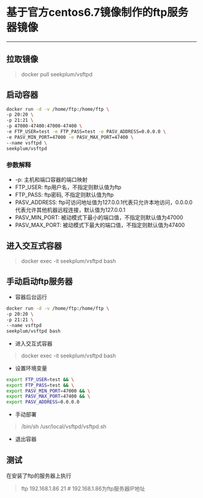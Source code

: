 # 基于官方centos6.7镜像制作的ftp服务器镜像

----------------------------

## 拉取镜像

> docker pull seekplum/vsftpd

## 启动容器

```bash
docker run -d -v /home/ftp:/home/ftp \
-p 20:20 \
-p 21:21 \
-p 47000-47400:47000-47400 \
-e FTP_USER=test -e FTP_PASS=test -e PASV_ADDRESS=0.0.0.0 \
-e PASV_MIN_PORT=47000 -e PASV_MAX_PORT=47400 \
--name vsftpd \
seekplum/vsftpd
```

### 参数解释
* -p: 主机和端口容器的端口映射
* FTP_USER: ftp用户名，不指定则默认值为ftp
* FTP_PASS: ftp密码, 不指定则默认值为ftp
* PASV_ADDRESS: ftp可访问地址值为127.0.0.1代表只允许本地访问，0.0.0.0代表允许其他机器远程连接，默认值为127.0.0.1
* PASV_MIN_PORT: 被动模式下最小的端口值，不指定则默认值为47000
* PASV_MAX_PORT: 被动模式下最大的端口值，不指定则默认值为47400

## 进入交互式容器

> docker exec -it seekplum/vsftpd bash

## 手动启动ftp服务器

* 容器后台运行

```bash
docker run -d -v /home/ftp:/home/ftp \
-p 20:20 \
-p 21:21 \
--name vsftpd
seekplum/vsftpd bash
```

* 进入交互式容器

> docker exec -it seekplum/vsftpd bash

* 设置环境变量

```bash
export FTP_USER=test && \
export FTP_PASS=test && \
export PASV_MIN_PORT=47000 && \
export PASV_MAX_PORT=47400 && \
export PASV_ADDRESS=0.0.0.0
```

* 手动部署
> /bin/sh /usr/local/vsftpd/vsftpd.sh

* 退出容器

## 测试
在安装了ftp的服务器上执行

> ftp 192.168.1.86 21  # 192.168.1.86为ftp服务器IP地址
